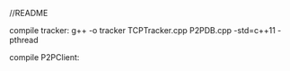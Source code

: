 //README

compile tracker:
g++ -o tracker TCPTracker.cpp P2PDB.cpp -std=c++11 -pthread

compile P2PClient:
